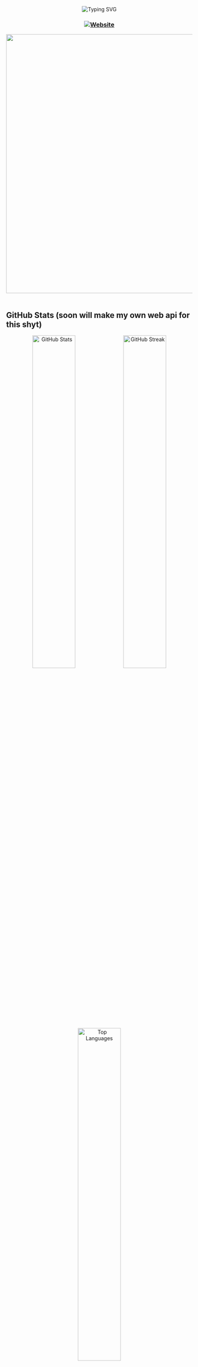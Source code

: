 <div align="center">
    <img src="https://readme-typing-svg.demolab.com?font=Fira+Code&weight=600&size=28&duration=3000&pause=1000&color=6366F1&center=true&vCenter=true&random=false&width=435&lines=HELLO%2C+What's+up+%3A3;Full+Stack+Developer;Hosting+Solutions;Hobbyist+Freelance+Developer;Custom+fullstack+setup;Startup+Solutions;demands?+huH?" alt="Typing SVG" />
    
<h3>
        <a href="https://www.laxenta.tech">
            <img src="https://img.shields.io/badge/🌐_laxenta.tech-6366F1?style=for-the-badge&logoColor=white" alt="Website" />
        </a>
    </h3>
</div>

<div align="center">
    <img src="https://user-images.githubusercontent.com/74038190/212284100-561aa473-3905-4a80-b561-0d28506553ee.gif" width="700">
</div>

<br/>

## GitHub Stats (soon will make my own web api for this shyt)

<div align="center">
    <img src="https://github-readme-stats.vercel.app/api?username=shelleyloosespatience&show_icons=true&theme=tokyonight&hide_border=true&bg_color=0D1117&title_color=6366F1&icon_color=6366F1&text_color=C9D1D9" alt="GitHub Stats" width="48%" />
    <img src="https://github-readme-streak-stats.herokuapp.com/?user=shelleyloosespatience&theme=tokyonight&hide_border=true&background=0D1117&ring=6366F1&fire=6366F1&currStreakLabel=6366F1" alt="GitHub Streak" width="48%" />
</div>

<div align="center">
    <img src="https://github-readme-stats.vercel.app/api/top-langs/?username=shelleyloosespatience&layout=compact&theme=tokyonight&hide_border=true&bg_color=0D1117&title_color=6366F1&text_color=C9D1D9" alt="Top Languages" width="48%" />
</div>

---

## About Me

I'm @me_straight, just some dev who started coding as a hobby. I keep things simple and don't charge crazy prices, i did a lot of work for random collage dudes and i contributed to femboy-hotline.com XDDDD

**Currently Working On:** **Ayumi** - Discord bot focusing on music & anti-raid and nsfw and cybersecurity tools and mudae AAAAND moderation anddddd anime commands (bonk etc). Lmao
**Learning:** Rust and Electron
**Building With:** React • Next.js • TypeScript • Whatever seems fun  
## **Freelance:** Available - Discord bots, websites, APIs, backend of any kind services, redesign, continuation of projects, Startup's system admin, custom solutions and hosting panels.

<div align="center">
    <a href="https://discordapp.com/users/953527567808356404" target="_blank">
        <img src="https://img.shields.io/badge/Discord-@me__straight-5865F2?style=for-the-badge&logo=discord&logoColor=white" alt="Discord" />
    </a>
    <a href="https://github.com/shelleyloosespatience?tab=repositories" target="_blank">
        <img src="https://img.shields.io/badge/Repositories-Check_them_out-181717?style=for-the-badge&logo=github&logoColor=white" alt="Repos" />
    </a>
</div>

---

## Tech Stack

<div align="center">

### Frontend
<img src="https://skillicons.dev/icons?i=react,nextjs,vue,typescript,javascript,html,css,tailwind" />

### Backend & Tools
<img src="https://skillicons.dev/icons?i=nodejs,rust,mongodb,git,vscode,discord,electron,javascript,typescript" />

</div>

<details>
<summary>📦 <b>More Tools & Technologies</b></summary>
<br/>

**Languages**
- TypeScript • JavaScript • Rust • Python

**Frameworks & Libraries**
- React • Next.js • Vue.js • Discord.js • Node.js and i forgor, i hate vanilla html css code tho, so most sites i write are in next+ts

**Currently Learning**
- Rust - making things blazingly fast
- electron - desktop apps

</details>

---

## Recently listened to
<div align="center">
    <a href="https://open.spotify.com/user/31ap5y3jngmpcyhal65mjkhgqxzm" target="_blank">
        <img src="![Spotify Recently Played](https://www.laxenta.tech/api/spotify-tracks?user=31ap5y3jngmpcyhal65mjkhgqxzm&footer=Laxenta+Inc&color=00f5d4)" alt="Spotify Recently Played" />
    </a>
</div>

---

## What I Do

<div align="center">

| Service | Description |
|:---:|:---|
| **Discord Bots** | Custom bots with music, moderation, anti-raid, and more |
| **Websites** | Modern, responsive web applications using React/Next.js |
| **APIs** | RESTful APIs and backend services |
| **Custom Solutions** | Whatever you need built - just ask! |

</div>

---

## 📈 Activity Graph

<div align="center">
    <img src="https://github-readme-activity-graph.vercel.app/graph?username=shelleyloosespatience&theme=tokyo-night&hide_border=true&bg_color=0D1117&color=6366F1&line=6366F1&point=C9D1D9" alt="Contribution Graph" />
</div>

---

## Current Routine

```mermaid
graph LR
    A[Wake Up] --> B[Eat]
    B --> C[Study]
    C --> D[Study More]
    D --> E[Code]
    E --> F[Talk to favorite woman]
    F --> G[Sleep]
    G --> A
```

---

<div align="center">
    <img src="https://capsule-render.vercel.app/api?type=waving&color=gradient&customColorList=6,11,20&height=100&section=footer&text=Hit%20me%20up%20on%20Discord!&fontSize=30&fontAlignY=70&animation=twinkling&fontColor=ffffff" />
    
**@me_straight on Discord or email, laxenta.inc@gmail.com**

<sub> Need something built? DM me. Prices are reasonable. Simple, i will give a demo before anything, I did a lot of freelance work for collage students in past and 2-3 failed startups (not my fault they failed) </sub>

<img src="https://komarev.com/ghpvc/?username=shelleyloosespatience&color=6366F1&style=for-the-badge&label=PROFILE+VIEWS" alt="Profile Views" />

</div>
